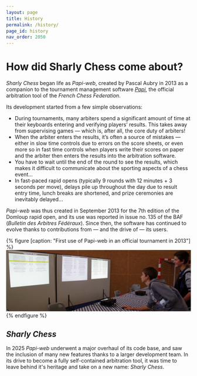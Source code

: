 ```yaml
---
layout: page
title: History
permalink: /history/
page_id: history
nav_order: 2050
---
```


# How did Sharly Chess come about?

_Sharly Chess_ began life as _Papi-web_, created by Pascal Aubry in 2013 as a companion to the tournament management software _[Papi](https://www.echecs.asso.fr/Actu.aspx?Ref=142877)_, the official arbitration tool of the _French Chess Federation_.

Its development started from a few simple observations:

* During tournaments, many arbiters spend a significant amount of time at their keyboards entering and verifying players’ results. This takes away from supervising games — which is, after all, the core duty of arbiters!
* When the arbiter enters the results, it’s often a source of mistakes — either in slow time controls due to errors on the score sheets, or even more so in fast time controls when players write their scores on paper and the arbiter then enters the results into the arbitration software.
* You have to wait until the end of the round to see the results, which makes it difficult to communicate about the sporting aspects of a chess event…
* In fast-paced rapid opens (typically 9 rounds with 12 minutes + 3 seconds per move), delays pile up throughout the day due to result entry time, lunch breaks are shortened, and prize ceremonies are inevitably delayed…

_Papi-web_ was thus created in September 2013 for the 7th edition of the Domloup rapid open, and its use was reported in issue no. 135 of the BAF (_Bulletin des Arbitres Fédéraux_). Since then, the software has continued to evolve thanks to contributions from — and the drive of — its users.

{% figure [caption: "First use of Papi-web in an official tournament in 2013"] %}
![First use of Papi-web in an official tournament in 2013](/assets/images/input-2013.jpg)
{% endfigure %}

## _Sharly Chess_

In 2025 _Papi-web_ underwent a major overhaul of its code base, and saw the inclusion of many new features thanks to a larger development team.  In its drive to become a fully self-contained arbitration tool, it was time to leave behind it's heritage and take on a new name: _Sharly Chess_.
